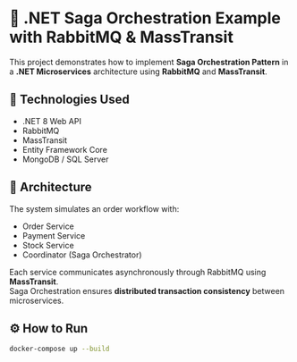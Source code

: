 # 🧩 .NET Saga Orchestration Example with RabbitMQ & MassTransit

This project demonstrates how to implement **Saga Orchestration Pattern** in a **.NET Microservices** architecture using **RabbitMQ** and **MassTransit**.

## 🚀 Technologies Used
- .NET 8 Web API
- RabbitMQ
- MassTransit
- Entity Framework Core
- MongoDB / SQL Server

## 🧠 Architecture
The system simulates an order workflow with:
- Order Service
- Payment Service
- Stock Service
- Coordinator (Saga Orchestrator)

Each service communicates asynchronously through RabbitMQ using **MassTransit**.  
Saga Orchestration ensures **distributed transaction consistency** between microservices.

## ⚙️ How to Run
```bash
docker-compose up --build
